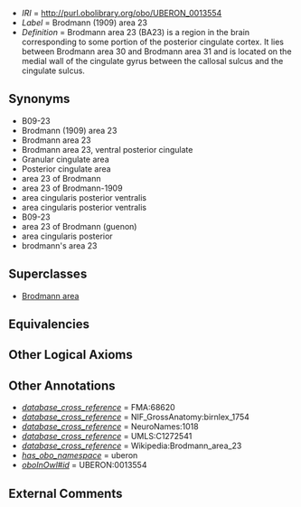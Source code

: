  * *IRI* = http://purl.obolibrary.org/obo/UBERON_0013554
 * *Label* = Brodmann (1909) area 23
 * *Definition* = Brodmann area 23 (BA23) is a region in the brain corresponding to some portion of the posterior cingulate cortex. It lies between Brodmann area 30 and Brodmann area 31 and is located on the medial wall of the cingulate gyrus between the callosal sulcus and the cingulate sulcus.

## Synonyms

 * B09-23
 * Brodmann (1909) area 23
 * Brodmann area 23
 * Brodmann area 23, ventral posterior cingulate
 * Granular cingulate area
 * Posterior cingulate area
 * area 23 of Brodmann
 * area 23 of Brodmann-1909
 * area cingularis posterior ventralis
 * area cingularis posterior ventralis
 * B09-23
 * area 23 of Brodmann (guenon)
 * area cingularis posterior
 * brodmann's area 23

## Superclasses

 * [Brodmann area](../../UBERON/29/UBERON_0013529.md)

## Equivalencies


## Other Logical Axioms


## Other Annotations

 * *[database_cross_reference](../../ef/oboInOwl#hasDbXref.md)* = FMA:68620
 * *[database_cross_reference](../../ef/oboInOwl#hasDbXref.md)* = NIF_GrossAnatomy:birnlex_1754
 * *[database_cross_reference](../../ef/oboInOwl#hasDbXref.md)* = NeuroNames:1018
 * *[database_cross_reference](../../ef/oboInOwl#hasDbXref.md)* = UMLS:C1272541
 * *[database_cross_reference](../../ef/oboInOwl#hasDbXref.md)* = Wikipedia:Brodmann_area_23
 * *[has_obo_namespace](../../ce/oboInOwl#hasOBONamespace.md)* = uberon
 * *[oboInOwl#id](../../id/oboInOwl#id.md)* = UBERON:0013554

## External Comments


